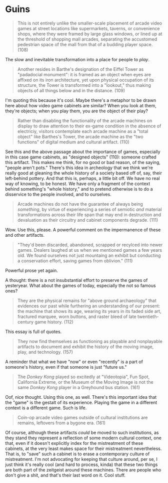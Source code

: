 # Guins

> This is not entirely unlike the smaller-scale placement of arcade
> video games at street locations like supermarkets, taverns, or
> convenience shops, where they were framed by large glass windows, or
> lined up at the threshold of shopping mall arcades, separating the
> accustomed pedestrian space of the mall from that of a budding player
> space. (108)

The slow and inevitable transformation into a place for people to
_play_.

> Another resides in Barthe's designation of the Eiffel Tower as
> "padadocial monument": it is framed as an object when eyes are affixed
> on its iron architecture, yet upon physical occupation of its
> structure, the Tower is transformed into a "lookout," thus making
> objects of all things below and in the distance. (109)

I'm quoting this because it's cool. Maybe there's a metaphor to be drawn
here about how video game cabinets are similar? When you look at them,
they're objects; when you play them, you are the object of their play?

> Rather than disabling the functionality of the arcade machines on
> display to draw attention to their ex-game condition in the absence of
> electriciy, visitors contemplate each arcade machine as a "total
> object" like Barthes's Tower, the arcade machine as the "two
> functions" of digital medium and cultural artifact. (110)

See this and the above passage about the importance of games, especially
in this case game cabinets, as "designed objects" (110): someone crafted
this artifact. This makes me think, for no good or bad reason, of the
saying, "people aren't pots." There's this idea in archeology that we
think we're really good at gleaning the whole history of a society based
off of, say, their left-behind pottery. And that this is, perhaps, a
little bit off. We have no real way of knowing, to be honest. We have
only a fragment of the context behind something's "whole history," and
to pretend otherwise is to do a disservice to the people involved, and
to ourselves.

> Arcade machines do not have the guarantee of always being _something_,
> by virtue of experiencing a series of semiotic _and_ material
> transformations across their life span that may end in destruction and
> devaluation as their circuitry and cabinet components degrade. (111)

Wow. Use this, please. A powerful comment on the impermanence of these
and other artifacts.

> "They'd been discarded, abandoned, scrapped or recylced into newer
> games. Dealers laughed at us when we mentioned games a few years old.
> We found ourselves not just mountaing an exhibit but conducting a
> conservation effort, saving games from oblivion." (111)

Powerful prose yet again.

A thought: there is a not insubstantial effort to preserve the games of
yesteryear. What about the games of today, especially the not so famous
ones?

> They are the physical remains for "above ground archaeology" that
> evidences our past while furthering an understanding of our present:
> the machine that shows its age, wearing its years in its faded side
> art, fractured marquee, worn buttons, and raster bleed of late
> twentieth-century game history. (112)

This essay is full of quotes.

> They now find themselves as functioning as playable and nonplayable
> artifacts to document and exhibit the history of the moving image,
> play, and technology. (157)

A reminder that what we have "now" or even "recently" is a part of
someone's history, even if that someone is just "future us."

> The _Donkey Kong_ played so excitedly at "Videotopia", Fun Spot,
> California Extreme, or the Museum of the Moving Image is not the same
> _Donkey Kong_ player in a Greyhound bus station. (161)

Oof, nice thought. Using this one, as well. There's this important idea
that the "game" is the gestalt of its experience. Playing the game in a
different context is a different game. Such is life.

> Coin-op arcade video games outside of cultural institutions are
> remains, leftovers from a bygone era. (161)

Of course, although these artifacts _could_ be moved to such
institutions, as they stand they represent a reflection of some modern
cultural context, one that, even if it doesn't explicitly index for the
mistreatment of these cabinets, at the very least makes space for their
mistreatment nevertheless. That is, to "save" such a cabinet is to erase
a contemporary culture of mistreatment. I'm not advocating for keeping
that culture around, per se, I just think it's really cool (and hard to
process, kinda) that these two things are both part of the zeitgeist
around these machines. There are people who don't give a shit, and
that's their last word on it. Cool stuff.
